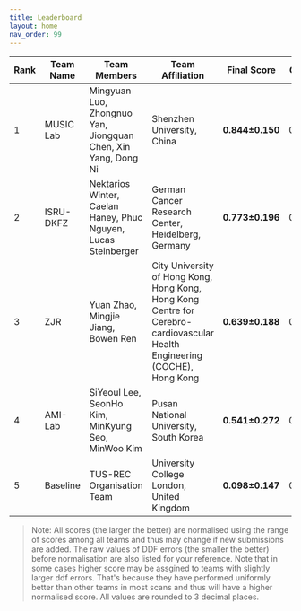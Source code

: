 ```yaml
---
title: Leaderboard
layout: home
nav_order: 99
---
```

| **Rank** | **Team Name** | **Team Members**                              | **Team Affiliation**                      | **Final Score** | **Global Score** | **Local Score** | **Pixel Score** | **Landmark Score** |     **GPE (mm)**      |     **GLE (mm)**      |     **LPE (mm)**     |     **LLE (mm)**     | **Run Time (s)** |
|----------|---------------|-----------------------------------------------|-------------------------------------------|-----------------|------------------|-----------------|-----------------|--------------------|------------------|------------------|-----------------|-----------------|------------------|
|  1   |      MUSIC Lab | Mingyuan Luo, Zhongnuo Yan, Jiongquan Chen, Xin Yang, Dong Ni | Shenzhen University, China     | **0.844±0.150** | 0.756±0.263  | 0.932±0.093 | 0.870±0.143 |  0.817±0.172   | 7.139±3.585  | 6.231±3.713  | 0.099±0.014 | 0.086±0.019 | 5.423±0.677  |
|  2   | ISRU-DKFZ| Nektarios Winter, Caelan Haney, Phuc Nguyen, Lucas Steinberger | German Cancer Research Center, Heidelberg, Germany | **0.773±0.196** | 0.694±0.289  | 0.852±0.176 | 0.797±0.190 |  0.749±0.222   | 7.726±4.241  | 6.861±4.634  | 0.103±0.018 | 0.090±0.024 | 7.311±0.791  |
|  3   |           ZJR           | Yuan Zhao, Mingjie Jiang, Bowen Ren | City University of Hong Kong, Hong Kong, Hong Kong Centre for Cerebro-cardiovascular Health Engineering (COCHE), Hong Kong| **0.639±0.188** | 0.783±0.270  | 0.495±0.202 | 0.642±0.182 |  0.635±0.221   | 6.901±3.597  | 6.047±3.897  | 0.116±0.017 | 0.101±0.022 | 9.632±1.088  |
|  4   |         AMI-Lab  | SiYeoul Lee, SeonHo Kim, MinKyung Seo, MinWoo Kim | Pusan National University, South Korea        | **0.541±0.272** | 0.500±0.360  | 0.581±0.272 | 0.560±0.278 |  0.521±0.291   | 9.696±6.116  | 8.698±6.337  | 0.114±0.026 | 0.103±0.036 | 49.650±6.280 |
|  5   |         Baseline        | TUS-REC Organisation Team                     | University College London, United Kingdom | **0.098±0.147** | 0.146±0.247  | 0.051±0.108 | 0.074±0.132 |  0.122±0.177   | 12.490±5.462 | 11.129±5.838 | 0.135±0.024 | 0.118±0.031 | 8.135±0.996  |


> Note: All scores (the larger the better) are normalised using the range of scores among all teams and thus may change if new submissions are added. The raw values of DDF errors (the smaller the better) before normalisation are also listed for your reference. Note that in some cases higher score may be assgined to teams with slightly larger ddf errors. That's because they have performed uniformly better than other teams in most scans and thus will have a higher normalised score. All values are rounded to 3 decimal places.
